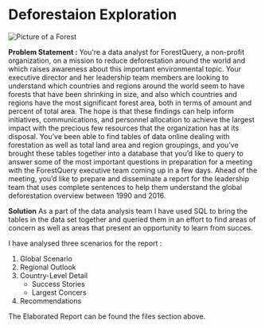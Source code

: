 # Deforestaion Exploration
![Picture of a Forest](https://www.ceres.org/sites/default/files/2020-06/IG%20Deforestation%206_2020%20banner_0.png "Deforestation Exploration Project")

**Problem Statement :** You’re a data analyst for ForestQuery, a non-profit organization, on a mission to reduce deforestation around the world and which raises awareness about this important environmental topic.  Your executive director and her leadership team members are looking to understand which countries and regions around the world seem to have forests that have been shrinking in size, and also which countries and regions have the most significant forest area, both in terms of amount and percent of total area. The hope is that these findings can help inform initiatives, communications, and personnel allocation to achieve the largest impact with the precious few resources that the organization has at its disposal.  You’ve been able to find tables of data online dealing with forestation as well as total land area and region groupings, and you’ve brought these tables together into a database that you’d like to query to answer some of the most important questions in preparation for a meeting with the ForestQuery executive team coming up in a few days. Ahead of the meeting, you’d like to prepare and disseminate a report for the leadership team that uses complete sentences to help them understand the global deforestation overview between 1990 and 2016.

**Solution** 
As a part of the data analysis team I have used SQL to bring the tables in the data set together and queried them in an effort to find areas of concern as well as areas that present an opportunity to learn from succes.

I have analysed three scenarios for the report :

1. Global Scenario
2. Regional Outlook
3. Country-Level Detail
    * Success Stories
    * Largest Concers
4. Recommendations

The Elaborated Report can be found the files section above. 


